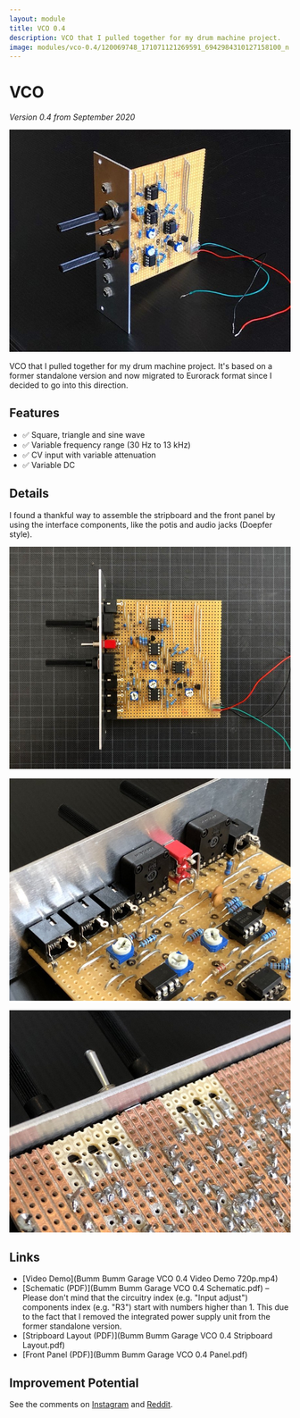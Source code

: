 ```yaml
---
layout: module
title: VCO 0.4
description: VCO that I pulled together for my drum machine project. 
image: modules/vco-0.4/120069748_171071121269591_6942984310127158100_n.jpg
---
```


# VCO

*Version 0.4 from September 2020*

![](120069748_171071121269591_6942984310127158100_n.jpg)

VCO that I pulled together for my drum machine project. It's based on a former standalone version and now migrated to Eurorack format since I decided to go into this direction.

## Features

* ✅ Square, triangle and sine wave
* ✅ Variable frequency range (30 Hz to 13 kHz)
* ✅ CV input with variable attenuation
* ✅ Variable DC

## Details

I found a thankful way to assemble the stripboard and the front panel by using the interface components, like the potis and audio jacks (Doepfer style).

![](120127588_953387381808788_8849483215751231923_n.jpg)

![](119933195_635916206988813_4624260561421113845_n.jpg)

![](119948956_622572921628447_8042321751980002205_n.jpg)

## Links

* [Video Demo](Bumm Bumm Garage VCO 0.4 Video Demo 720p.mp4)
* [Schematic (PDF)](Bumm Bumm Garage VCO 0.4 Schematic.pdf) – Please don't mind that the circuitry index (e.g. "Input adjust") components index (e.g. "R3") start with numbers higher than 1. This due to the fact that I removed the integrated power supply unit from the former standalone version.
* [Stripboard Layout (PDF)](Bumm Bumm Garage VCO 0.4 Stripboard Layout.pdf)
* [Front Panel (PDF)](Bumm Bumm Garage VCO 0.4 Panel.pdf)

## Improvement Potential

See the comments on [Instagram](https://www.instagram.com/p/CFeNJiRBGOw/) and [Reddit](https://www.reddit.com/r/synthdiy/comments/iy6adt/eurorack_vco_square_triangle_sine_on_stripboard/).